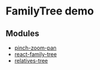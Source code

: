 # FamilyTree demo

## Modules

* [pinch-zoom-pan](https://www.npmjs.com/package/pinch-zoom-pan)
* [react-family-tree](https://www.npmjs.com/package/react-family-tree)
* [relatives-tree](https://www.npmjs.com/package/relatives-tree)

